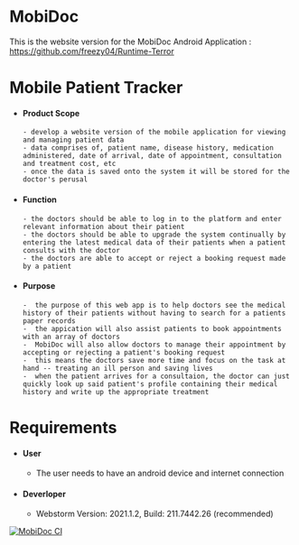 # MobiDoc

This is the website version for the MobiDoc Android Application  : https://github.com/freezy04/Runtime-Terror

 # Mobile Patient Tracker
- #### Product Scope 
      - develop a website version of the mobile application for viewing and managing patient data
      - data comprises of, patient name, disease history, medication administered, date of arrival, date of appointment, consultation and treatment cost, etc
      - once the data is saved onto the system it will be stored for the doctor's perusal
       
- #### Function
      - the doctors should be able to log in to the platform and enter relevant information about their patient
      - the doctors should be able to upgrade the system continually by entering the latest medical data of their patients when a patient consults with the doctor
      - the doctors are able to accept or reject a booking request made by a patient
      
- #### Purpose
      -  the purpose of this web app is to help doctors see the medical history of their patients without having to search for a patients paper records
      -  the appication will also assist patients to book appointments with an array of doctors
      -  MobiDoc will also allow doctors to manage their appointment by accepting or rejecting a patient's booking request
      -  this means the doctors save more time and focus on the task at hand -- treating an ill person and saving lives
      -  when the patient arrives for a consultaion, the doctor can just quickly look up said patient's profile containing their medical history and write up the appropriate treatment

# Requirements
- #### User
  - The user needs to have an android device and internet connection

- #### Deverloper
  - Webstorm Version: 2021.1.2, Build: 211.7442.26 (recommended)




[![MobiDoc CI](https://github.com/freezy04/MobiDoc/actions/workflows/main.yml/badge.svg)](https://github.com/freezy04/MobiDoc/actions/workflows/main.yml)
